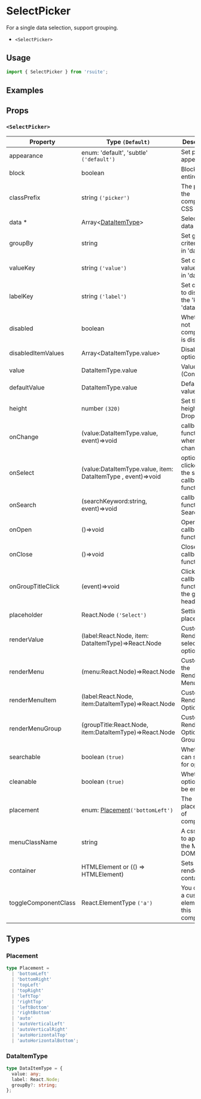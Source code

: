 # SelectPicker

For a single data selection, support grouping.

* `<SelectPicker>`

## Usage

```js
import { SelectPicker } from 'rsuite';
```

## Examples

<!--{demo}-->

## Props

### `<SelectPicker>`

| Property             | Type `(Default)`                                             | Description                                            |
| -------------------- | ------------------------------------------------------------ | ------------------------------------------------------ |
| appearance           | enum: 'default', 'subtle' `('default')`                      | Set picker appearence                                  |
| block                | boolean                                                      | Blocking an entire row                                 |
| classPrefix          | string `('picker')`                                          | The prefix of the component CSS class                  |
| data \*              | Array&lt;[DataItemType](#DataItemType)&gt;                   | Selectable data                                        |
| groupBy              | string                                                       | Set grouping criteria 'key' in 'data'                  |
| valueKey             | string `('value')`                                           | Set option value 'key' in 'data'                       |
| labelKey             | string `('label')`                                           | Set options to display the 'key' in 'data'             |
| disabled             | boolean                                                      | Whether or not component is disabled                   |
| disabledItemValues   | Array&lt;DataItemType.value&gt;                              | Disable optional                                       |
| value                | DataItemType.value                                           | Value (Controlled)                                     |
| defaultValue         | DataItemType.value                                           | Default value                                          |
| height               | number `(320)`                                               | Set the height of the Dropdown                         |
| onChange             | (value:DataItemType.value, event)=>void                      | callback function when value changes                   |
| onSelect             | (value:DataItemType.value, item: DataItemType , event)=>void | option is clicked after the selected callback function |
| onSearch             | (searchKeyword:string, event)=>void                          | callback function for Search                           |
| onOpen               | ()=>void                                                     | Open callback function                                 |
| onClose              | ()=>void                                                     | Close callback functions                               |
| onGroupTitleClick    | (event)=>void                                                | Click the callback function for the group header       |
| placeholder          | React.Node `('Select')`                                      | Setting placeholders                                   |
| renderValue          | (label:React.Node, item: DataItemType)=>React.Node           | Custom Render selected options                         |
| renderMenu           | (menu:React.Node)=>React.Node                                | Customizing the Rendering Menu list                    |
| renderMenuItem       | (label:React.Node, item:DataItemType)=>React.Node            | Custom Render Options                                  |
| renderMenuGroup      | (groupTitle:React.Node, item:DataItemType)=>React.Node       | Custom Render Options Group                            |
| searchable           | boolean `(true)`                                             | Whether you can search for options.                    |
| cleanable            | boolean `(true)`                                             | Whether the option can be emptied.                     |
| placement            | enum: [Placement](#Placement)`('bottomLeft')`                | The placement of component                             |
| menuClassName        | string                                                       | A css class to apply to the Menu DOM node.             |
| container            | HTMLElement or (() => HTMLElement)                           | Sets the rendering container                           |
| toggleComponentClass | React.ElementType `('a')`                                    | You can use a custom element for this component        |

## Types

### Placement

```ts
type Placement =
  | 'bottomLeft'
  | 'bottomRight'
  | 'topLeft'
  | 'topRight'
  | 'leftTop'
  | 'rightTop'
  | 'leftBottom'
  | 'rightBottom'
  | 'auto'
  | 'autoVerticalLeft'
  | 'autoVerticalRight'
  | 'autoHorizontalTop'
  | 'autoHorizontalBottom';
```

### DataItemType

```ts
type DataItemType = {
  value: any;
  label: React.Node;
  groupBy?: string;
};
```
